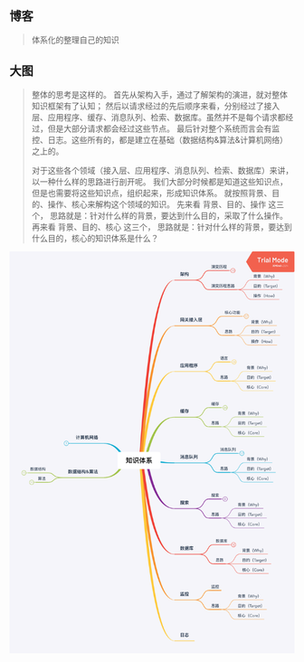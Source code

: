 ## 博客
> 体系化的整理自己的知识

## 大图
> 整体的思考是这样的。
> 首先从架构入手，通过了解架构的演进，就对整体知识框架有了认知；
> 然后以请求经过的先后顺序来看，分别经过了接入层、应用程序、缓存、消息队列、检索、数据库。虽然并不是每个请求都经过，但是大部分请求都会经过这些节点。
> 最后针对整个系统而言会有监控、日志。这些所有的，都是建立在基础（数据结构&算法&计算机网络）之上的。
> 
> 对于这些各个领域（接入层、应用程序、消息队列、检索、数据库）来讲，以一种什么样的思路进行剖开呢。
> 我们大部分时候都是知道这些知识点，但是也需要将这些知识点，组织起来，形成知识体系。
> 就按照背景、目的、操作、核心来解构这个领域的知识。
> 先来看 背景、目的、操作 这三个， 思路就是：针对什么样的背景，要达到什么目的，采取了什么操作。
> 再来看 背景、目的、核心 这三个， 思路就是：针对什么样的背景，要达到什么目的，核心的知识体系是什么？


![](/image/knowledge.png)
